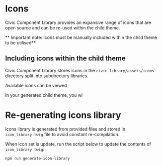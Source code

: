 # Icons

Civic Component Library provides an expansive range of icons that are open source and can be re-used within
the child theme.

** Important note: Icons must be manually included within the child theme to be utilised**

## Including icons within the child theme

Civic Component Library stores icons in the `civic-library/assets/icons` directory split into subdirectory libraries.

Available icons can be viewed

In your generated child theme, you wi


# Re-generating icons library

Icons library is generated from provided files and stored in `icon_library.twig`
file to avoid constant re-compilation.

When icon set is update, run the script below to update the contents
of `icon_library.twig`:

    npm run generate-icon-library
